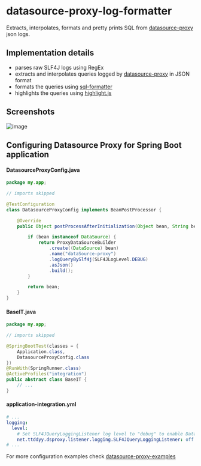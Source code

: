 # datasource-proxy-log-formatter
Extracts, interpolates, formats and pretty prints SQL from [datasource-proxy](https://github.com/ttddyy/datasource-proxy) json logs.

## Implementation details

- parses raw SLF4J logs using RegEx
- extracts and interpolates queries logged by [datasource-proxy](https://github.com/ttddyy/datasource-proxy) in JSON format
- formats the queries using [sql-formatter](https://github.com/zeroturnaround/sql-formatter)
- highlights the queries using [highlight.js](https://github.com/highlightjs/highlight.js)

## Screenshots

![image](https://user-images.githubusercontent.com/1070579/141092105-873e98f6-84ef-48d0-94d8-ab38778ae5a1.png)


## Configuring Datasource Proxy for Spring Boot application

#### DatasourceProxyConfig.java
```java
package my.app;

// imports skipped

@TestConfiguration
class DatasourceProxyConfig implements BeanPostProcessor {

    @Override
    public Object postProcessAfterInitialization(Object bean, String beanName) throws BeansException {

        if (bean instanceof DataSource) {
            return ProxyDataSourceBuilder
                .create((DataSource) bean)
                .name("dataSource-proxy")
                .logQueryBySlf4j(SLF4JLogLevel.DEBUG)
                .asJson()
                .build();
        }

        return bean;
    }
}
```

#### BaseIT.java
```java
package my.app;

// imports skipped

@SpringBootTest(classes = {
    Application.class,
    DatasourceProxyConfig.class
})
@RunWith(SpringRunner.class)
@ActiveProfiles("integration")
public abstract class BaseIT {
    // ...
}
```

#### application-integration.yml
```yaml
# ...
logging:
  level:
    # Set SLF4JQueryLoggingListener log level to "debug" to enable Datasource Proxy Query logging
    net.ttddyy.dsproxy.listener.logging.SLF4JQueryLoggingListener: off
# ...
```

For more configuration examples check [datasource-proxy-examples](https://github.com/ttddyy/datasource-proxy-examples)
